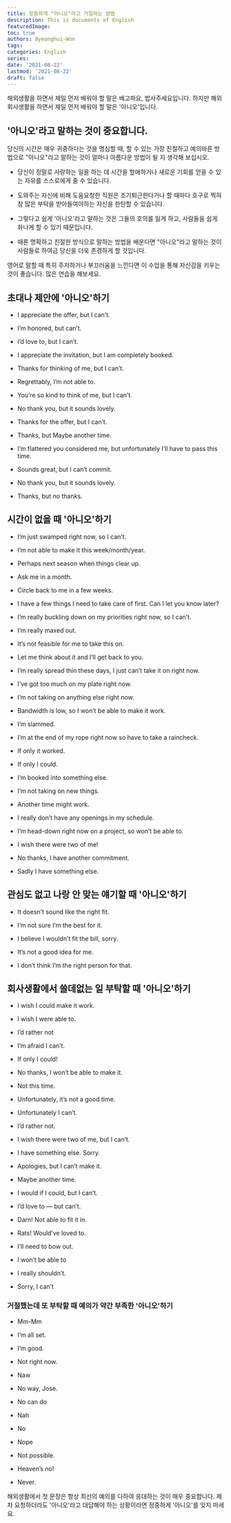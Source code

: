 ```yaml
---
title: 정중하게 "아니오"라고 거절하는 방법
description: This is documents of English
featuredImage: 
toc: true
authors: Byeonghui-Won
tags:
categories: English
series: 
date: '2021-08-22'
lastmod: '2021-08-22'
draft: false
---
```


해외생활을 하면서 제일 먼저 배워야 할 말은 배고파요, 밥사주세요입니다. 하지만 해외 회사생활을 하면서 제일 먼저 배워야 할 말은 '아니오'입니다. 

## '아니오'라고 말하는 것이 중요합니다. 

당신의 시간은 매우 귀중하다는 것을 명심할 때, 할 수 있는 가장 친절하고 예의바른 방법으로 "아니오"라고 말하는 것이 얼마나 아름다운 방법이 될 지 생각해 보십시오. 

+ 당신이 정말로 사랑하는 일을 하는 데 시간을 할애하거나 새로운 기회를 얻을 수 있는 자유를 스스로에게 줄 수 있습니다. 

+ 도와주는 자신에 비해 도움요청한 직원은 조기퇴근한다거나 할 때마다 호구로 찍혀 참 많은 부탁을 받아들여야하는 자신을 한탄할 수 있습니다. 

+ 그렇다고 쉽게 '아니오'라고 말하는 것은 그들의 호의를 잃게 하고, 사람들을 쉽게 화나게 할 수 있기 때문입니다. 

+ 때론 명확하고 친절한 방식으로 말하는 방법을 배운다면 "아니오"라고 말하는 것이 사람들로 하여금 당신을 더욱 존경하게 할 것입니다. 

영어로 말할 때 특히 주저하거나 부끄러움을 느낀다면 이 수업을 통해 자신감을 키우는 것이 좋습니다. 많은 연습을 해보세요.

## 초대나 제안에 '아니오'하기

+ I appreciate the offer, but I can’t.

+ I’m honored, but can’t.

+ I’d love to, but I can’t.

+ I appreciate the invitation, but I am completely booked.

+ Thanks for thinking of me, but I can’t.

+ Regrettably, I’m not able to.

+ You’re so kind to think of me, but I can’t.

+ No thank you, but it sounds lovely.

+ Thanks for the offer, but I can’t.

+ Thanks, but Maybe another time.

+ I’m flattered you considered me, but unfortunately I’ll have to pass this time.

+ Sounds great, but I can’t commit. 

+ No thank you, but it sounds lovely.

+ Thanks, but no thanks.

## 시간이 없을 때 '아니오'하기

+ I’m just swamped right now, so I can’t.

+ I’m not able to make it this week/month/year.

+ Perhaps next season when things clear up.

+ Ask me in a month.

+ Circle back to me in a few weeks.

+ I have a few things I need to take care of first. Can I let you know later?

+ I’m really buckling down on my priorities right now, so I can’t.

+ I’m really maxed out. 

+ It’s not feasible for me to take this on.

+ Let me think about it and I’ll get back to you.

+ I’m really spread thin these days, I just can’t take it on right now.

+ I’ve got too much on my plate right now.

+ I’m not taking on anything else right now.

+ Bandwidth is low, so I won’t be able to make it work.

+ I’m slammed.

+ I’m at the end of my rope right now so have to take a raincheck.

+ If only it worked.

+ If only I could.

+ I’m booked into something else.

+ I’m not taking on new things.

+ Another time might work.

+ I really don’t have any openings in my schedule.

+ I’m head-down right now on a project, so won’t be able to.

+ I wish there were two of me!

+ No thanks, I have another commitment.


+ Sadly I have something else.

## 관심도 없고 나랑 안 맞는 얘기할 때 '아니오'하기

+ It doesn’t sound like the right fit.

+ I’m not sure I’m the best for it.

+ I believe I wouldn’t fit the bill, sorry.

+ It’s not a good idea for me.


+ I don’t think I’m the right person for that.

## 회사생활에서 쓸데없는 일 부탁할 때 '아니오'하기

+ I wish I could make it work.

+ I wish I were able to.

+ I’d rather not 

+ I’m afraid I can’t.

+ If only I could!

+ No thanks, I won’t be able to make it.

+ Not this time.

+ Unfortunately, it’s not a good time.

+ Unfortunately I can’t.

+ I’d rather not.

+ I wish there were two of me, but I can’t.

+ I have something else. Sorry.

+ Apologies, but I can’t make it.

+ Maybe another time.

+ I would if I could, but I can’t.

+ I’d love to — but can’t.

+ Darn! Not able to fit it in.

+ Rats! Would’ve loved to.

+ I’ll need to bow out.

+ I won’t be able to

+ I really shouldn’t.

+ Sorry, I can’t

### 거절했는데 또 부탁할 때 예의가 약간 부족한 '아니오'하기

+ Mm-Mm

+ I’m all set.

+ I’m good.

+ Not right now. 

+ Naw 

+ No way, Jose.

+ No can do

+ Nah

+ No

+ Nope

+ Not possible.

+ Heaven’s no!

+ Never.

해외생활에서 첫 문장은 항상 최선의 예의를 다하여 응대하는 것이 매우 중요합니다. 제차 요청하더라도 '아니오'라고 대답해야 하는 상황이라면 정중하게 '아니오'를 잊지 마세요.
